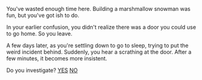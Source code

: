 You've wasted enough time here. Building a marshmallow snowman was fun, but you've got ish to do.

In your earlier confusion, you didn't realize there was a door you could use to go home. So you leave.

A few days later, as you're settling down to go to sleep, trying to put the weird incident behind. Suddenly, you hear a
scrathing at the door. After a few minutes, it becomes more insistent.

Do you investigate?
[YES](../../../monkey_hat/monkey_hats.md)
[NO](./done.md)
